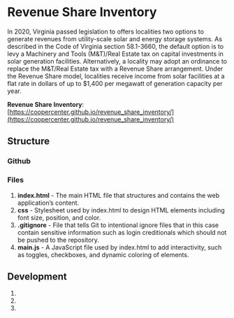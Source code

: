 # Revenue Share Inventory

In 2020, Virginia passed legislation to offers localities two options to generate revenues from utility-scale solar and energy storage systems. As described in the Code of Virginia section 58.1-3660, the default option is to levy a Machinery and Tools (M&T)/Real Estate tax on capital investments in solar generation facilities. Alternatively, a locality may adopt an ordinance to replace the M&T/Real Estate tax with a Revenue Share arrangement. Under the Revenue Share model, localities receive income from solar facilities at a flat rate in dollars of up to $1,400 per megawatt of generation capacity per year.

__Revenue Share Inventory__: [https://coopercenter.github.io/revenue_share_inventory/](https://coopercenter.github.io/revenue_share_inventory/)

## Structure
### Github

### Files 
1. __index.html__ - The main HTML file that structures and contains the web application’s content.
2. __css__ - Stylesheet used by index.html to design HTML elements including font size, position, and color. 
3. __.gitignore__ - File that tells Git to intentional ignore files that in this case contain sensitive information such as login creditionals which should not be pushed to the repository.
4. __main.js__ - A JavaScript file used by index.html to add interactivity, such as toggles, checkboxes, and dynamic coloring of elements.

## Development
1. 
2. 
3. 
